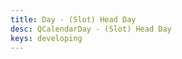 ```yaml
---
title: Day - (Slot) Head Day
desc: QCalendarDay - (Slot) Head Day
keys: developing
---
```


<example-viewer
  title="(Slot) Head Day"
  file="DaySlotHeadDay"
  codepen-title="QCalendarDay"
/>
